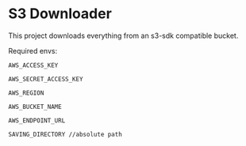 # S3 Downloader

This project downloads everything from an s3-sdk compatible bucket.

Required envs:

`AWS_ACCESS_KEY`

`AWS_SECRET_ACCESS_KEY`

`AWS_REGION`

`AWS_BUCKET_NAME`

`AWS_ENDPOINT_URL`

`SAVING_DIRECTORY //absolute path`
